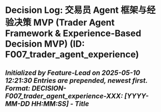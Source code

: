 # Decision Log: 交易员 Agent 框架与经验决策 MVP (Trader Agent Framework & Experience-Based Decision MVP) (ID: F007_trader_agent_experience)
*Initialized by Feature-Lead on 2025-05-10 12:21:30*
*Entries are prepended, newest first. Format: DECISION-F007_trader_agent_experience-XXX: [YYYY-MM-DD HH:MM:SS] - Title*
---
<!-- No feature-specific decisions logged yet. -->